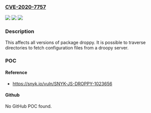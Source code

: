 ### [CVE-2020-7757](https://cve.mitre.org/cgi-bin/cvename.cgi?name=CVE-2020-7757)
![](https://img.shields.io/static/v1?label=Product&message=droppy&color=blue)
![](https://img.shields.io/static/v1?label=Version&message=%3E%3D%200%20&color=brighgreen)
![](https://img.shields.io/static/v1?label=Vulnerability&message=Path%20Traversal&color=brighgreen)

### Description

This affects all versions of package droppy. It is possible to traverse directories to fetch configuration files from a droopy server.

### POC

#### Reference
- https://snyk.io/vuln/SNYK-JS-DROPPY-1023656

#### Github
No GitHub POC found.

